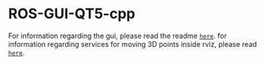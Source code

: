 # ROS-GUI-QT5-cpp

For information regarding the gui, please read the readme [`here`](qtros).
for information regarding services for moving 3D points inside rviz, please read [`here`](point_mgmt).
